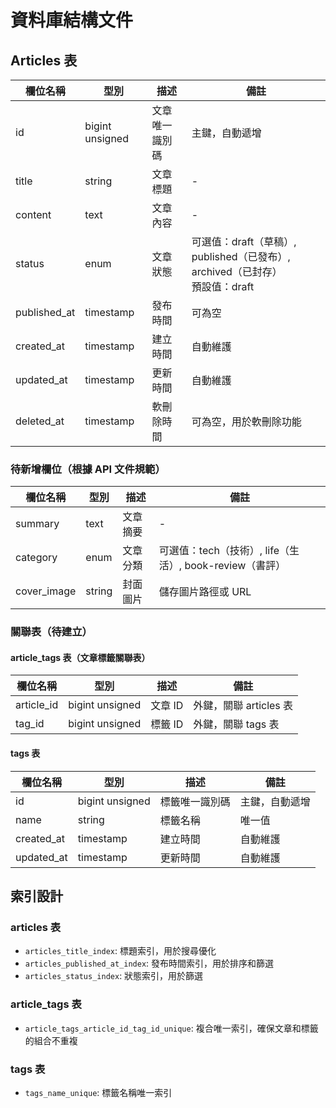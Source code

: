# 資料庫結構文件

## Articles 表

| 欄位名稱 | 型別 | 描述 | 備註 |
|---------|------|------|------|
| id | bigint unsigned | 文章唯一識別碼 | 主鍵，自動遞增 |
| title | string | 文章標題 | - |
| content | text | 文章內容 | - |
| status | enum | 文章狀態 | 可選值：draft（草稿）, published（已發布）, archived（已封存）<br>預設值：draft |
| published_at | timestamp | 發布時間 | 可為空 |
| created_at | timestamp | 建立時間 | 自動維護 |
| updated_at | timestamp | 更新時間 | 自動維護 |
| deleted_at | timestamp | 軟刪除時間 | 可為空，用於軟刪除功能 |

### 待新增欄位（根據 API 文件規範）

| 欄位名稱 | 型別 | 描述 | 備註 |
|---------|------|------|------|
| summary | text | 文章摘要 | - |
| category | enum | 文章分類 | 可選值：tech（技術）, life（生活）, book-review（書評） |
| cover_image | string | 封面圖片 | 儲存圖片路徑或 URL |

### 關聯表（待建立）

#### article_tags 表（文章標籤關聯表）

| 欄位名稱 | 型別 | 描述 | 備註 |
|---------|------|------|------|
| article_id | bigint unsigned | 文章 ID | 外鍵，關聯 articles 表 |
| tag_id | bigint unsigned | 標籤 ID | 外鍵，關聯 tags 表 |

#### tags 表

| 欄位名稱 | 型別 | 描述 | 備註 |
|---------|------|------|------|
| id | bigint unsigned | 標籤唯一識別碼 | 主鍵，自動遞增 |
| name | string | 標籤名稱 | 唯一值 |
| created_at | timestamp | 建立時間 | 自動維護 |
| updated_at | timestamp | 更新時間 | 自動維護 |

## 索引設計

### articles 表
- `articles_title_index`: 標題索引，用於搜尋優化
- `articles_published_at_index`: 發布時間索引，用於排序和篩選
- `articles_status_index`: 狀態索引，用於篩選

### article_tags 表
- `article_tags_article_id_tag_id_unique`: 複合唯一索引，確保文章和標籤的組合不重複

### tags 表
- `tags_name_unique`: 標籤名稱唯一索引 
